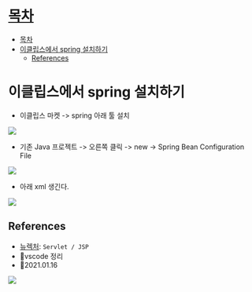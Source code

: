 # [목차](#목차)
- [목차](#목차)
- [이클립스에서 spring 설치하기](#이클립스에서-spring-설치하기)
  - [References](#references)


# 이클립스에서 spring 설치하기
- 이클립스 마켓 -> spring 아래 툴 설치

![](https://images.velog.io/images/withcolinsong/post/2a706984-10d9-48ba-95a9-1e818528123c/image.png)

- 기존 Java 프로젝트 -> 오른쪽 클릭 -> new -> Spring Bean Configuration File


![](https://images.velog.io/images/withcolinsong/post/42dd0bd9-450c-4c12-862b-03760485b1ef/image.png)

- 아래 xml 생긴다.

![](https://images.velog.io/images/withcolinsong/post/056d20f4-67a7-4acc-b39a-9dcf1a813e3d/image.png)

## References
- [뉴렉처](https://www.youtube.com/watch?v=drCj2k50j_k&list=PLq8wAnVUcTFVOtENMsujSgtv2TOsMy8zd): `Servlet / JSP`
- 🎈vscode 정리
- 🎈2021.01.16

![](https://images.velog.io/images/withcolinsong/post/8dc5159f-5174-49f0-8cca-748d6cd38345/image.png)
